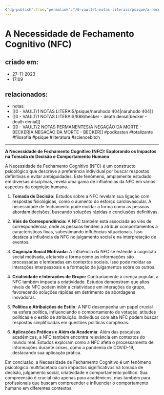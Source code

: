 ```yaml
---
{"dg-publish":true,"permalink":"/0-vault/1-notas-literais/psique/a-necessidade-de-fechamento-cognitivo-nfc/","tags":["podkasten","totalizante","filosofia","psique","literatura","sciencebitch"],"dgHomeLink":true,"dgShowLocalGraph":true,"dgShowFileTree":true,"dgEnableSearch":true,"noteIcon":""}
---
```


# A Necessidade de Fechamento Cognitivo (NFC)

## criado em: 
- 27-11-2023
- 17:09
## relacionados:
- notas: 
- [[0 - VAULT/1 NOTAS LITERAIS/psique/naruhodo 404\|naruhodo 404]]
- [[0 - VAULT/1 NOTAS LITERAIS/888/becker - death denial\|becker - death denial]]
- [[0 - VAULT/2 NOTAS PERMANENTES/A NEGAÇÃO DA MORTE - BECKER\|A NEGAÇÃO DA MORTE - BECKER]]
#podkasten #totalizante #filosofia #psique #literatura #sciencebitch
---

**A Necessidade de Fechamento Cognitivo (NFC): Explorando os Impactos na Tomada de Decisão e Comportamento Humano**

A Necessidade de Fechamento Cognitivo (NFC) é um constructo psicológico que descreve a preferência individual por buscar respostas definitivas e evitar ambiguidades. Este fenômeno, amplamente estudado em diversas disciplinas, revela uma gama de influências da NFC em vários aspectos da cognição humana.

1. **Tomada de Decisão:**
   Estudos sobre a NFC revelam sua ligação com respostas fisiológicas, como o aumento do esforço cardiovascular. A necessidade de fechamento pode moldar a forma como as pessoas abordam decisões, buscando soluções rápidas e conclusões definitivas.

2. **Viés de Correspondência:**
   A NFC também está associada ao viés de correspondência, onde as pessoas tendem a atribuir comportamentos a características fixas, subestimando influências situacionais. Isso destaca a influência da NFC no julgamento social e na interpretação de eventos.

3. **Cognição Social Motivada:**
   A influência da NFC se estende à cognição social motivada, afetando a forma como as informações são processadas e lembradas em contextos sociais. Isso pode moldar as interações interpessoais e a formação de julgamentos sobre os outros.

4. **Criatividade e Interações de Grupo:**
   Contrariamente à crença popular, a NFC também impacta a criatividade. Estudos demonstram que altos níveis de NFC podem inibir a criatividade em interações de grupo, favorecendo soluções rápidas em detrimento de abordagens inovadoras.

5. **Política e Atribuições de Estilo:**
   A NFC desempenha um papel crucial na esfera política, influenciando o comportamento de votação, atitudes políticas e o estilo de atribuição. Indivíduos com alta NFC podem buscar respostas simplificadas em questões políticas complexas.

6. **Aplicações Práticas e Além da Academia:**
   Além das pesquisas acadêmicas, a NFC também encontra relevância em contextos do mundo real. Estudos exploram como a NFC afeta o processamento de informações durante crises, como a pandemia de COVID-19, destacando sua aplicação prática.

Em conclusão, a Necessidade de Fechamento Cognitivo é um fenômeno psicológico multifacetado com impactos significativos na tomada de decisão, julgamento social, criatividade e comportamento político. Sua compreensão é crucial não apenas para acadêmicos, mas também para profissionais que buscam compreender e influenciar o comportamento humano em diferentes contextos.